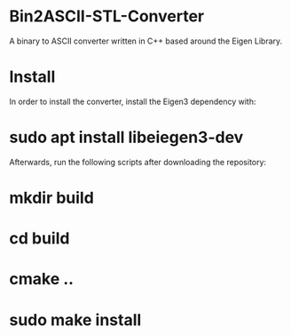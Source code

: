 # Bin2ASCII-STL-Converter
A binary to ASCII converter written in C++ based around the Eigen Library.

# Install
In order to install the converter, install the Eigen3 dependency with: 

# sudo apt install libeiegen3-dev

Afterwards, run the following scripts after downloading the repository:

# mkdir build
# cd build
# cmake ..
# sudo make install
